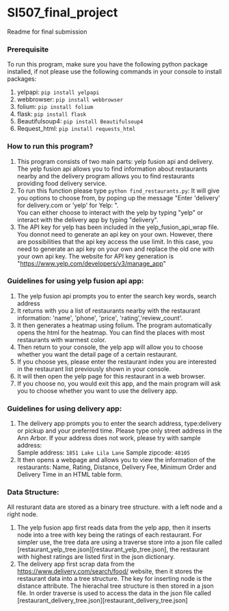 # SI507_final_project
Readme for final submission </br>
### Prerequisite
To run this program, make sure you have the following python package installed, if not please use the following commands in your console to install packages:
1. yelpapi: `pip install yelpapi`
2. webbrowser: `pip install webbrowser` 
3. folium: `pip install folium`
4. flask: `pip install flask`
5. Beautifulsoup4:  `pip install Beautifulsoup4`
6. Request_html: `pip install requests_html` </br>
### How to run this program?
1. This program consists of two main parts: yelp fusion api and delivery. The yelp fusion api allows you to find information about restaurants nearby and the delivery program allows you to find restaurants providing food delivery service.
2. To run this function please type `python find_restaurants.py`: It will give you options to choose from, by poping up the message "Enter 'delivery' for delivery.com or 'yelp' for Yelp: ". </br>
You can either choose to interact with the yelp by typing "yelp" or interact with the delivery app by typing "delivery". </br>
3. The API key for yelp has been included in the yelp_fusion_api_wrap file. You donnot need to generate an api key on your own. However, there are possibilities that the api key access the use limit. In this case, you need to generate an api key on your own and replace the old one with your own api key. The website for API key generation is "https://www.yelp.com/developers/v3/manage_app"
### Guidelines for using yelp fusion api app:
1. The yelp fusion api prompts you to enter the search key words, search address
2. It returns with you a list of restaurants nearby with the restaurant information: 'name', 'phone', 'price', 'rating','review_count'.
3. It then generates a heatmap using folium. The program automatically opens the html for the heatmap. You can find the places with most restaurants with warmest color.
4. Then return to your console, the yelp app will allow you to choose whether you want the detail page of a certain restaurant.
5. If you choose yes, please enter the restaurant index you are interested in the restaurant list previously shown in your console.
6. It will then open the yelp page for this restaurant in a web browser.
7. If you choose no, you would exit this app, and the main program will ask you to choose whether you want to use the delivery app.
### Guidelines for using delivery app:
1. The delivery app prompts you to enter the search address, type:delivery or pickup and your preferred time. Please type only street address in the Ann Arbor.  If your address does not work, please try with sample address: <br>
Sample address: `1851 Lake Lila Lane`
Sample zipcode: `48105`
2. It then opens a webpage and allows you to view the information of the restaurants: Name, Rating, Distance, Delivery Fee, Minimum Order and Delivery Time in an HTML table form. <br>
### Data Structure:
All resturant data are stored as a binary tree structure. with a left node and a right node.
1. The yelp fusion app first reads data from the yelp app, then it inserts node into a tree with key being the ratings of each restaurant. For simpler use, the tree data are using a traverse store into a json file called [restaurant_yelp_tree.json][restaurant_yelp_tree.json], the restaurant with highest ratings are listed first in the json dictionary.
2. The delivery app first scrap data from the https://www.delivery.com/search/food/ website, then it stores the restaurant data into a tree structure. The key for inserting node is the distance attribute. The hierachal tree structure is then stored in a json file. In order traverse is used to access the data in the json file called [restaurant_delivery_tree.json][restaurant_delivery_tree.json]



